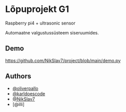 
# Lõpuprojekt G1

Raspberry pi4 + ultrasonic sensor

Automaatne valgustussüsteem siseruumides.



## Demo

https://github.com/NikSlav7/project/blob/main/demo.py



## Authors

- [@oliverpallo](https://www.github.com/oliverpallo)
- [@karldoescode](https://www.github.com/karldoescode)
- [@NikSlav7](https://www.github.com/NikSlav7)
- [@illi]


